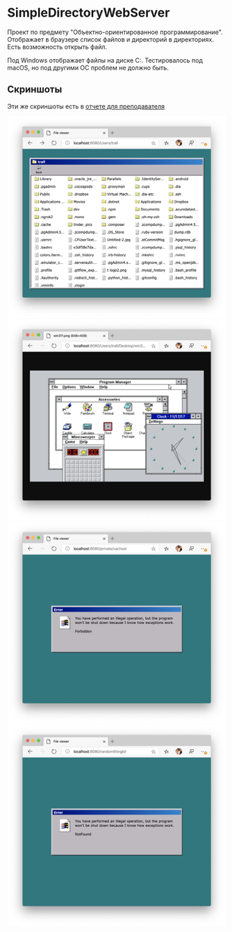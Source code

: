 # SimpleDirectoryWebServer

Проект по предмету "Объектно-ориентированное программирование". Отображает в браузере список файлов и директорий в директориях. 
Есть возможность открыть файл.

Под Windows отображает файлы на диске C:\. Тестировалось под macOS, но под другими ОС проблем не должно быть.

## Скриншоты

Эти же скриншоты есть в [отчете для преподавателя](https://github.com/whytrall/SimpleDirectoryWebServer/blob/master/SimpleDirectoryWebServer/Report/M3206%20%D0%91%D0%BB%D0%B0%D1%88%D0%B5%D0%BD%D0%BA%D0%BE%D0%B2%20%D0%90%D0%BB%D0%B5%D0%BA%D1%81%D0%B0%D0%BD%D0%B4%D1%80%20%D0%92%D0%B5%D0%B1-%D1%81%D0%B5%D1%80%D0%B2%D0%B5%D1%80.pdf)

![](https://raw.githubusercontent.com/whytrall/SimpleDirectoryWebServer/master/SimpleDirectoryWebServer/Report/2.png)
![](https://raw.githubusercontent.com/whytrall/SimpleDirectoryWebServer/master/SimpleDirectoryWebServer/Report/1.png)
![](https://raw.githubusercontent.com/whytrall/SimpleDirectoryWebServer/master/SimpleDirectoryWebServer/Report/3.png)
![](https://raw.githubusercontent.com/whytrall/SimpleDirectoryWebServer/master/SimpleDirectoryWebServer/Report/4.png)

